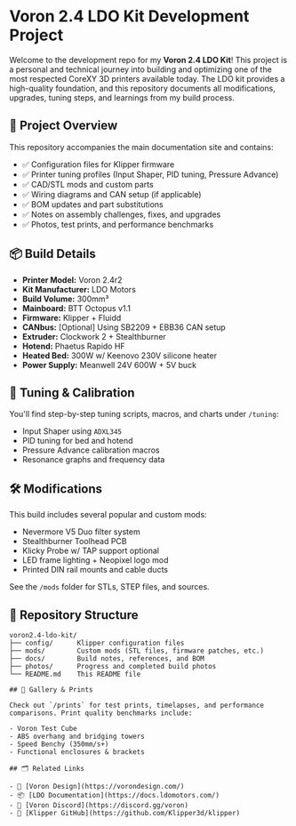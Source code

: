 # Voron 2.4 LDO Kit Development Project

Welcome to the development repo for my **Voron 2.4 LDO Kit**! This project is a personal and technical journey into building and optimizing one of the most respected CoreXY 3D printers available today. The LDO kit provides a high-quality foundation, and this repository documents all modifications, upgrades, tuning steps, and learnings from my build process.

## 🔧 Project Overview

This repository accompanies the main documentation site and contains:

- ✅ Configuration files for Klipper firmware
- ✅ Printer tuning profiles (Input Shaper, PID tuning, Pressure Advance)
- ✅ CAD/STL mods and custom parts
- ✅ Wiring diagrams and CAN setup (if applicable)
- ✅ BOM updates and part substitutions
- ✅ Notes on assembly challenges, fixes, and upgrades
- ✅ Photos, test prints, and performance benchmarks

## 📦 Build Details

- **Printer Model:** Voron 2.4r2
- **Kit Manufacturer:** LDO Motors
- **Build Volume:** 300mm³
- **Mainboard:** BTT Octopus v1.1
- **Firmware:** Klipper + Fluidd
- **CANbus:** [Optional] Using SB2209 + EBB36 CAN setup
- **Extruder:** Clockwork 2 + Stealthburner
- **Hotend:** Phaetus Rapido HF
- **Heated Bed:** 300W w/ Keenovo 230V silicone heater
- **Power Supply:** Meanwell 24V 600W + 5V buck

## 🧪 Tuning & Calibration

You'll find step-by-step tuning scripts, macros, and charts under `/tuning`:

- Input Shaper using `ADXL345`
- PID tuning for bed and hotend
- Pressure Advance calibration macros
- Resonance graphs and frequency data

## 🛠️ Modifications

This build includes several popular and custom mods:

- Nevermore V5 Duo filter system
- Stealthburner Toolhead PCB
- Klicky Probe w/ TAP support optional
- LED frame lighting + Neopixel logo mod
- Printed DIN rail mounts and cable ducts

See the `/mods` folder for STLs, STEP files, and sources.

## 📁 Repository Structure

```text
voron2.4-ldo-kit/
├── config/      Klipper configuration files
├── mods/        Custom mods (STL files, firmware patches, etc.)
├── docs/        Build notes, references, and BOM
├── photos/      Progress and completed build photos
└── README.md    This README file

## 📸 Gallery & Prints

Check out `/prints` for test prints, timelapses, and performance comparisons. Print quality benchmarks include:

- Voron Test Cube
- ABS overhang and bridging towers
- Speed Benchy (350mm/s+)
- Functional enclosures & brackets

## 🗂️ Related Links

- 🔗 [Voron Design](https://vorondesign.com/)
- 📦 [LDO Documentation](https://docs.ldomotors.com/)
- 💬 [Voron Discord](https://discord.gg/voron)
- 🧠 [Klipper GitHub](https://github.com/Klipper3d/klipper)
